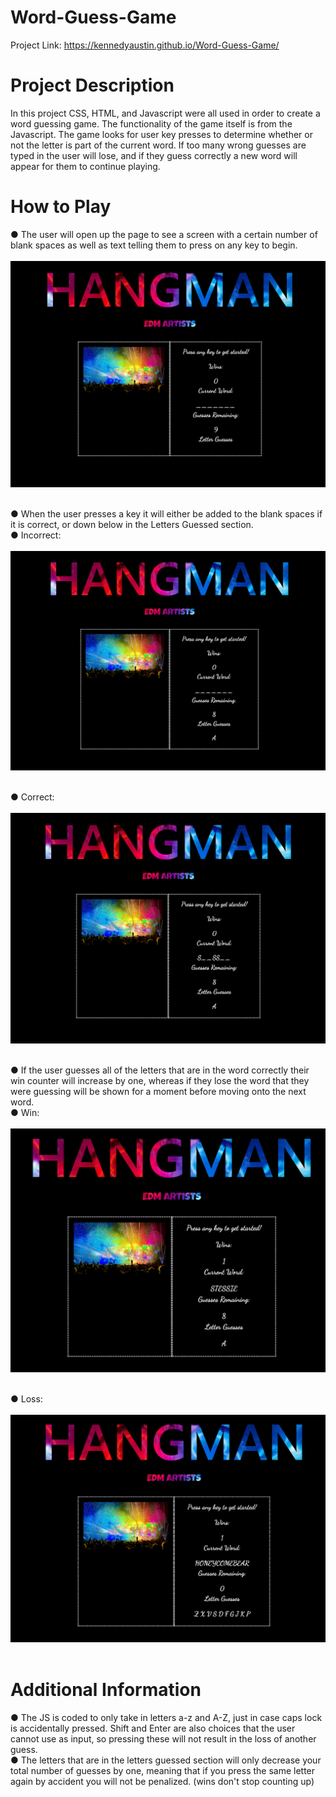 # Word-Guess-Game

Project Link: https://kennedyaustin.github.io/Word-Guess-Game/

# Project Description

In this project CSS, HTML, and Javascript were all used in order to create a word guessing game. The functionality of the game itself is from the Javascript. The game looks for user key presses to determine whether or not the letter is part of the current word. If too many wrong guesses are typed in the user will lose, and if they guess correctly a new word will appear for them to continue playing.

# How to Play

● The user will open up the page to see a screen with a certain number of blank spaces as well as text telling them to press on any key to begin. <br><br>
![](WordGameSS/Start.png) <br><br> 

● When the user presses a key it will either be added to the blank spaces if it is correct, or down below in the Letters Guessed section. <br> 
● Incorrect: <br><br>
![](WordGameSS/WrongGuess.png) <br><br>

● Correct: <br><br>
![](WordGameSS/CorrectGuess.png) <br><br>

● If the user guesses all of the letters that are in the word correctly their win counter will increase by one, whereas if they lose the word that they were guessing will be shown for a moment before moving onto the next word. <br>
● Win: <br><br>
![](WordGameSS/Win.png) <br><br>

● Loss: <br><br>
![](WordGameSS/Loss.png) <br><br>

# Additional Information

● The JS is coded to only take in letters a-z and A-Z, just in case caps lock is accidentally pressed. Shift and Enter are also choices that the user cannot use as input, so pressing these will not result in the loss of another guess. <br>
● The letters that are in the letters guessed section will only decrease your total number of guesses by one, meaning that if you press the same letter again by accident you will not be penalized.
(wins don't stop counting up)
